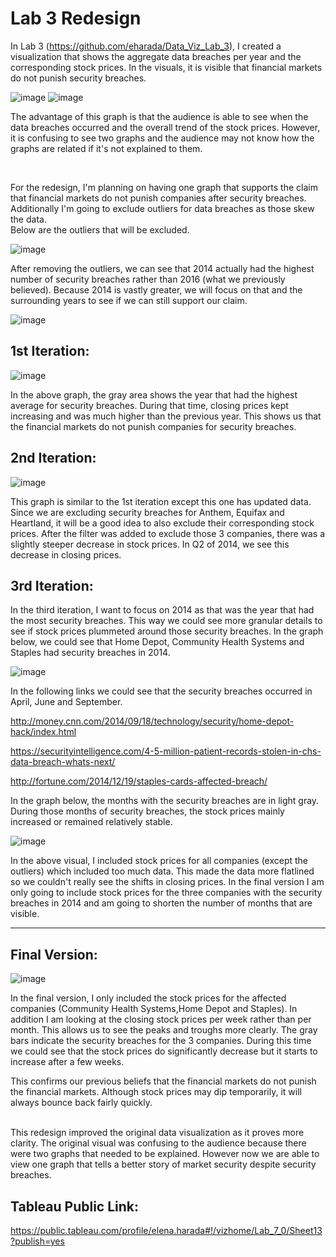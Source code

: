 # Lab 3 Redesign

In Lab 3 (https://github.com/eharada/Data_Viz_Lab_3), I created a visualization that shows the aggregate data breaches per year and the corresponding stock prices. In the visuals, it is visible that financial markets do not punish security breaches. 

![image](https://user-images.githubusercontent.com/32119820/32188901-1727a346-bd77-11e7-9c63-5dcfd25ebfe9.png)
![image](https://user-images.githubusercontent.com/32119820/32188934-31e42286-bd77-11e7-8382-5245f31221c8.png)

The advantage of this graph is that the audience is able to see when the data breaches occurred and the overall trend of the stock prices. However, it is confusing to see two graphs and the audience may not know how the graphs are related if it's not explained to them. 

<br/>

For the redesign, I'm planning on having one graph that supports the claim that financial markets do not punish companies after security breaches. Additionally I'm going to exclude outliers for data breaches as those skew the data. 
<br/>
Below are the outliers that will be excluded.

![image](https://user-images.githubusercontent.com/32119820/32310030-c32154d6-bf4c-11e7-872a-7d05cfbf67ca.png)

After removing the outliers, we can see that 2014 actually had the highest number of security breaches rather than 2016 (what we previously believed). Because 2014 is vastly greater, we will focus on that and the surrounding years to see if we can still support our claim.

![image](https://user-images.githubusercontent.com/32119820/32310388-1d528e5a-bf4f-11e7-9d08-4aeb21102430.png)

## 1st Iteration:

![image](https://user-images.githubusercontent.com/32119820/32310653-280c0b08-bf51-11e7-93b3-d290caff6f27.png)

In the above graph, the gray area shows the year that had the highest average for security breaches. During that time, closing prices kept increasing and was much higher than the previous year. This shows us that the financial markets do not punish companies for security breaches.

## 2nd Iteration:

![image](https://user-images.githubusercontent.com/32119820/32360362-51abb938-c012-11e7-97f4-36565c398a95.png)

This graph is similar to the 1st iteration except this one has updated data. Since we are excluding security breaches for Anthem, Equifax and Heartland, it will be a good idea to also exclude their corresponding stock prices. After the filter was added to exclude those 3 companies, there was a slightly steeper decrease in stock prices. In Q2 of 2014, we see this decrease in closing prices.


## 3rd Iteration:

In the third iteration, I want to focus on 2014 as that was the year that had the most security breaches. This way we could see more granular details to see if stock prices plummeted around those security breaches. In the graph below, we could see that Home Depot, Community Health Systems and Staples had security breaches in 2014. 

![image](https://user-images.githubusercontent.com/32119820/32402457-b124b73c-c0e1-11e7-8dde-f0470725c3b2.png)

In the following links we could see that the security breaches occurred in April, June and September.

http://money.cnn.com/2014/09/18/technology/security/home-depot-hack/index.html

https://securityintelligence.com/4-5-million-patient-records-stolen-in-chs-data-breach-whats-next/

http://fortune.com/2014/12/19/staples-cards-affected-breach/

In the graph below, the months with the security breaches are in light gray. During those months of security breaches, the stock prices mainly increased or remained relatively stable. 

![image](https://user-images.githubusercontent.com/32119820/32402446-88c8a456-c0e1-11e7-9967-e16f4ec9f334.png)

In the above visual, I included stock prices for all companies (except the outliers) which included too much data. This made the data more flatlined so we couldn't really see the shifts in closing prices. In the final version I am only going to include stock prices for the three companies with the security breaches in 2014 and am going to shorten the number of months that are visible.

-----------
## Final Version:

![image](https://user-images.githubusercontent.com/32119820/32407913-ff3b271a-c14c-11e7-90c0-93fbdc402465.png)

In the final version, I only included the stock prices for the affected companies (Community Health Systems,Home Depot and Staples). In addition I am looking at the closing stock prices per week rather than per month. This allows us to see the peaks and troughs more clearly. The gray bars indicate the security breaches for the 3 companies. During this time we could see that the stock prices do significantly decrease but it starts to increase after a few weeks. 

This confirms our previous beliefs that the financial markets do not punish the financial markets. Although stock prices may dip temporarily, it will always bounce back fairly quickly.

<br/>
This redesign improved the original data visualization as it proves more clarity. The original visual was confusing to the audience because there were two graphs that needed to be explained. However now we are able to view one graph that tells a better story of market security despite security breaches.

## Tableau Public Link:
https://public.tableau.com/profile/elena.harada#!/vizhome/Lab_7_0/Sheet13?publish=yes

